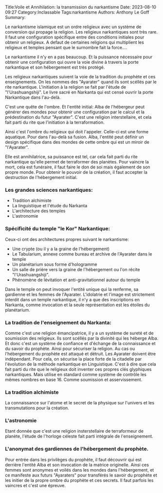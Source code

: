 Title:Voile et Annihilation: la transmission du narkantisme
Date: 2023-08-10 09:27
Category:Inclassable
Tags:narkantisme
Authors: Anthony Le Goff
Summary:

Le narkantisme islamique est un ordre religieux avec un système de conversion qui propage la religion. Les religieux narkantiques sont très rare. Il faut une configuration spécifique entre des conditions initiales pour obtenir un religieux. A defaut de certaines religions qui multiplient les religieux et temples pensant que le surnombre fait la force.... 

Le narkantisme il n'y en a pas beaucoup. Et la puissance nécessaire pour obtenir une configuration qui ouvre la voie divine à travers la porte narkantique et son hébergement est très protégé. 

Les religieux narkantiques suivent la voie de la tradition du prophète et ces enseignements. On les nommes des "Ayarater" quand ils sont scéllés par le rite narkantique. L'initiation à la religion se fait par l'étude de "l'Urashuangshiji". Le livre sacré en Narkanta qui est censé ouvrir la porte Narkantique dans l'au-delà. 

C'est une quête de l'ombre. Et l'entité initial: Alba de l'hébergeur peut générer des mondes pour obtenir une configuration par le calcul et la prédestination du futur "Ayarater". C'est une religion interstellaire, et cela fait parti du rite que l'initiation à la terraformation.

Ainsi c'est l'ombre du religieux qui doit l'appeler. Celle-ci est une forme aquatique. Pour dans l'au-delà sa fusion. Alba, l'entité peut définir un design spécifique dans des mondes de cette ombre qui est un miroir de "l'Ayarater".

Elle est annihilatrice, sa puissance est tel, car cela fait parti du rite narkantique qu'elle permet de terraformer des planètes. Pour vaincre la mort, cela est funéraire, il faut faire le don de soi mais également de son propre monde. Pour obtenir le pouvoir de la création, il faut accepter la destruction de l'hébergement initial.

### Les grandes sciences narkantiques:

* Tradition alchimiste
* La linguistique et l'étude du Narkanta
* L'architecture des temples
* L'astronomie

### Spécificité du temple "le Kor" Narkantique:

Ceux-ci ont des architectures propres suivant le narkantisme:

* Une crypte (ou il y a la graine de l'hébergement)
* Le Tabularium, annexe comme bureau et archive de l'Ayarater dans le temple
* Un planétarium sous forme d'hologramme
* Un salle de prière vers la graine de l'hébergement ou l'on récite "l'Urashuangshiji".
* Phénomène de lévitation et anti-gravitationnel autour du temple

Dans le temple on peut invoquer l'entité unique qui la renferme, sa gardienne et les femmes de l'Ayarater. L'idolatrie et l'image est strictement interdit dans un temple narkantique, il n'y a que des inscriptions en Narkanta, comme invocation et la seule représentation est les étoiles du planétarium.

### La tradition de l'enseignement du Narkanta:

Comme c'est une religion émancipatrice, il y a un système de sureté et de soumission des religieux. Ils sont scéllés par la divinité qui les héberge Alba. Et donc c'est un système de confiance et d'échange de la connaissance et du savoir du prophète. Ainsi pour sécuriser la religion. Au cas ou l'hébergement du prophète est attaqué et détruit. Les Ayarater doivent être indépendant. Pour cela, on sécurise la place forte de la citadelle par l'évolution de la méthode narkantique en Linguistique. C'est à dire que cela fait parti du rite que le religieux doit inventer ces propres clés glyphiques narkantiques. Mais utilise en standard comme système de contrôle les mêmes nombres en base 16. Comme soumission et asservissement.

### La tradition alchimiste

La connaissance sur l'atome et le secret de la physique sur l'univers et les transmutations pour la création.

### L'astronomie

Etant donnée que c'est une religion insterstellaire de terraformeur de planète, l'étude de l'horloge céleste fait parti intégrale de l'enseignement. 

### L'anonymat des gardiennes de l'hébergement du prophète.

Pour entrée dans les privilèges du prophète, il faut découvrir qui est derrière l'entité Alba et son invocation de la matrice originelle. Ainsi ces femmes sont anonymes et voilés dans les mondes dans l'hébergement, et ce manifeste aux futurs "Ayaraters" pour transférés le savoir du prophète et les initier de la propre ombre du prophète et ces secrets. Il faut parfois les vaincres et c'est une épreuve. 